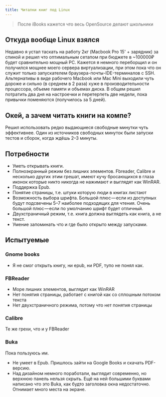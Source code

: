 ```yaml
---
title: Читалки книг под Linux
---
```


> После iBooks кажется что весь OpenSource делают школьники


## Откуда вообще Linux взялся

Недавно я устал таскать на работу 2кг (Macbook Pro 15' + зарядник) за спиной и решил что оптимальным сетапом при бюджете в ~100000₽ будет сравнительно мощный PC. Кажется я немного переборщил и он получился мощнее моего сервера виртуализации, при этом пока что он служит только запускателем браузера-почты-IDE-терминалов с SSH. Альтернативы в виде рабочего Macbook или Mac Mini выходили чуть дороже и сильно (в среднем в 2 раза) хуже в производительности процессора, объеме памяти и объемах диска. В общем решил потратить два дня на настроечки и перетерпеть две недели, пока привычки поменяются (получилось за 5 дней).

## Окей, а зачем читать книги на компе?
Решил использовать редко выдающиеся свободные минутки чуть эффективнее. Один из источников свободных минуток были запуски тестов и сборок, когда ждёшь 2–3 минуты.

## Потребности

- Уметь открывать книги.
- Полноэкранный режим без лишних элементов. Fbreader, Calibre и несколько других этим грешат, имеют кучу бросающихся в глаза иконок которые никто никогда не нажимают и выглядят как WinRAR.
- Поддержка Epub.
- Понятие страницы, т.е. штуки которую люди в книгах листают
- Возможность выбора шрифта. Большой плюс — если из доступных будут подсвечены 5–7 наиболее подходящих для чтения. Очень большой плюс — если по умолчанию шрифт будет отличный.
- Двухстраничный режим, т.е. книга должна выглядеть как книга, а не текст.
- Умение запоминать что и где было открыто между запусками.

## Испытуемые

### Gnome books

- Я не смог открыть книгу, ни epub, ни PDF, тупо не понял как.

### FBReader

- Море лишних элементов, выглядит как WinRAR
- Нет понятия страницы, работает с книгой как со сплошным потоком текста
- Нет двухстраничного режима, потому что нет понятия страницы

### Calibre

Те же грехи, что и у FBReader

### Buka

Пока пользуюсь им.

- Не умеет в Epub. Пришлось зайти на Google Books и скачать PDF-версию.
- Над дизайном немного поработали, выглядит современно, но верхнюю панель нельзя скрыть. Ещё на ней большими буквами написано что это Buka, как будто заголовка окна недостаточно. Отнимает много места на экране.
